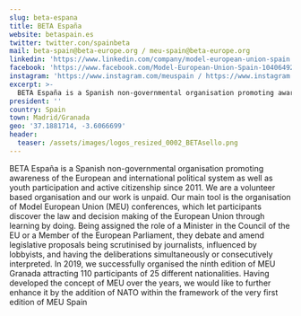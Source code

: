 ```yaml
---
slug: beta-espana
title: BETA España
website: betaspain.es
twitter: twitter.con/spainbeta
mail: beta-spain@beta-europe.org / meu-spain@beta-europe.org
linkedin: 'https://www.linkedin.com/company/model-european-union-spain / https://www.linkedin.com/company/model-of-european-union-granada / https://www.linkedin.com/company/bringin-europeans-together-españa'
facebook: 'https://www.facebook.com/Model-European-Union-Spain-104064927777192 / https://www.facebook.com/meu1granada / https://www.facebook.com/BETA-España-Bringing-Europeans-Together-Association-Spain-351683335704414'
instagram: 'https://www.instagram.com/meuspain / https://www.instagram.com/meugranada / https://www.instagram.com/spainbeta'     
excerpt: >-
  BETA España is a Spanish non-governmental organisation promoting awareness of the European and international political system as well as youth participation and active citizenship since 2011. We are a volunteer based organisation and our work is unpaid. Our main tool is the organisation of Model European Union (MEU) conferences, which let participants discover the law and decision making of the European Union through learning by doing. Being assigned the role of a Minister in the Council of the EU or a Member of the European Parliament, they debate and amend legislative proposals being scrutinised by journalists, influenced by lobbyists, and having the deliberations simultaneously or consecutively interpreted. In 2019, we successfully organised the ninth edition of MEU Granada attracting 110 participants of 25 different nationalities. Having developed the concept of MEU over the years, we would like to further enhance it by the addition of NATO within the framework of the very first edition of MEU Spain
president: ''
country: Spain
town: Madrid/Granada
geo: '37.1881714, -3.6066699'
header:
  teaser: /assets/images/logos_resized_0002_BETAsello.png
---
```

BETA España is a Spanish non-governmental organisation promoting awareness of the European and international political system as well as youth participation and active citizenship since 2011. We are a volunteer based organisation and our work is unpaid. Our main tool is the organisation of Model European Union (MEU) conferences, which let participants discover the law and decision making of the European Union through learning by doing. Being assigned the role of a Minister in the Council of the EU or a Member of the European Parliament, they debate and amend legislative proposals being scrutinised by journalists, influenced by lobbyists, and having the deliberations simultaneously or consecutively interpreted. In 2019, we successfully organised the ninth edition of MEU Granada attracting 110 participants of 25 different nationalities. Having developed the concept of MEU over the years, we would like to further enhance it by the addition of NATO within the framework of the very first edition of MEU Spain
